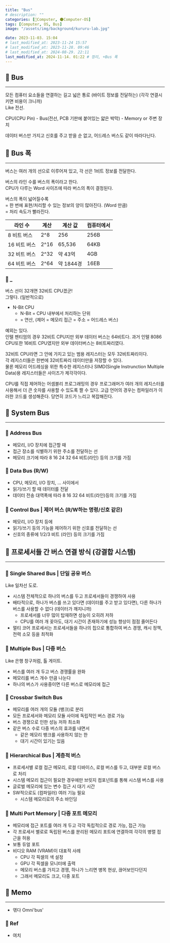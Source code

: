 ```yaml
---
title: "Bus"
# description: ""
categories: [💫Computer, 🌑Computer-OS]
tags: [Computer, OS, Bus]
image: "/assets/img/background/kururu-lab.jpg"

date: 2023-11-03. 15:04
# last_modified_at: 2023-11-24 15:57
# last_modified_at: 2023-11-28. 09:46
# last_modified_at: 2024-08-29. 22:11
last_modified_at: 2024-11-14. 01:22 # 정리, +Bus 폭
---
```


## 💫 Bus

---

모든 컴퓨터 요소들을 연결하는 길고 넓은 통로 (바이트 정보를 전달하는) (각각 연결시키면 비용이 크니까)  
Like 전선.  

CPU(CPU Pin) - Bus(전선, PCB 기판에 붙어있는 얇은 박막) - Memory or 주변 장치  

데이터 버스만 가지고 신호를 주고 받을 순 없고, 어드레스 버스도 같이 따라다닌다.  

## 💫 Bus 폭

---

버스는 여러 개의 선으로 이루어져 있고, 각 선은 1비트 정보를 전달한다.

버스의 라인 수를 버스의 폭이라고 한다.  
CPU가 다루는 Word 사이즈에 따라 버스의 폭이 결정된다.  

버스의 폭이 넓어질수록  
= 한 번에 표현/처리할 수 있는 정보의 양이 많아진다. (Word 만큼)  
= 처리 속도가 빨라진다.  

| 라인 수      | 계산 | 계산 값   | 컴퓨터에서 |
| ------------ | ---- | --------- | ---------- |
| 8 비트 버스  | 2^8  | 256       | 256B       |
| 16 비트 버스 | 2^16 | 65,536    | 64KB       |
| 32 비트 버스 | 2^32 | 약 43억   | 4GB        |
| 64 비트 버스 | 2^64 | 약 1844경 | 16EB       |

### 🫧 _

버스 선이 32개면 32비트 CPU겠군!  
그렇다. (일반적으로)  

- N-Bit CPU
  - N-Bit = CPU 내부에서 처리하는 단위
  - = 연산, (제어 = 메모리 접근 = 주소 = 어드레스 버스)

예외는 있다.  
인텔 펜티엄의 경우 32비트 CPU지만 외부 데이터 버스는 64비트다. 과거 인텔 8086 CPU또한 16비트 CPU였지만 외부 데이터버스는 8비트짜리였다.  

32비트 CPU라면 그 안에 가지고 있는 범용 레지스터는 모두 32비트짜리이다.  
각 레지스터들은 한번에 32비트짜리 데이터만을 저장할 수 있다.  
물론 메모리 어드레싱을 위한 특수한 레지스터나 SIMD(Single Instrunction Multiple Data)용 레지스터들은 사이즈가 제각각이다.  

CPU를 직접 제어하는 어셈블리 프로그래밍의 경우 프로그래머가 여러 개의 레지스터를 사용해서 더 큰 숫자를 사용할 수 있도록 짤 수 있다. 고급 언어의 경우는 컴파일러가 이러한 코드를 생성해준다. 당연히 코드가 느리고 복잡해진다.  

## 💫 System Bus

---

### 🫧 Address Bus

- 메모리, I/O 장치에 접근할 때
- 접근 장소를 식별하기 위한 주소를 전달하는 선
- 메모리 크기에 따라 8 16 24 32 64 비트(라인) 등의 크기를 가짐

### 🫧 Data Bus (R/W)

- CPU, 메모리, I/O 장치, ... 사이에서
- 읽기/쓰기 할 때 데이터를 전달
- 데이터 전송 대역폭에 따라 8 16 32 64 비트(라인)등의 크기를 가짐

### 🫧 Control Bus | 제어 버스 (R/W하는 명령/신호 같은)

- 메모리, I/O 장치 등에
- 읽기/쓰기 등의 기능을 제어하기 위한 신호를 전달하는 선
- 신호의 종류에 1/2/3 비트 (라인) 등의 크기를 가짐

## 💫 프로세서들 간 버스 연결 방식 (강결합 시스템)

---

### 🫧 Single Shared Bus | 단일 공유 버스

Like 일차선 도로.  

- 시스템 전체적으로 하나의 버스를 두고 프로세서들이 경쟁하여 사용
- 배타적으로, 하나가 버스를 쓰고 있다면 (데이터를 주고 받고 있다면), 다른 하나가 버스를 사용할 수 없다 (데이터가 깨지니까)
  - 프로세서를 너무 많이 탑재하면 성능이 오히려 저하
  - CPU를 여러 개 꽂아도, 대기 시간이 존재하기에 성능 향상이 점점 줄어든다
- 멀티 코어 프로세서는 프로세서들을 하나의 칩으로 통합하여 버스 경쟁, 캐시 정책, 전력 소모 등을 최적화

### 🫧 Multiple Bus | 다중 버스

Like 은행 창구처럼, 톨 게이트.  

- 버스를 여러 개 두고 버스 경쟁률을 완화
- 메모리를 버스 개수 만큼 나눈다
- 하나의 버스가 사용중이면 다른 버스로 메모리에 접근

### 🫧 Crossbar Switch Bus

- 메모리를 여러 개의 모듈 (뱅크)로 분리
- 모든 프로세서와 메모리 모듈 사이에 독립적인 버스 경로 가능
- 버스 경쟁으로 인한 성능 저하 최소화
- 같은 버스 수로 다중 버스의 효과를 내면서
  - 같은 메모리 뱅크를 사용하지 않는 한
  - 대기 시간이 있기는 있음

### 🫧 Hierarchical Bus | 계층적 버스

- 프로세서별 로컬 접근 메모리, 로컬 디바이스, 로컬 버스를 두고, 대부분 로컬 버스로 처리
- 시스템 메모리 접근이 필요한 경우에만 브릿지 컴포넌트를 통해 시스템 버스를 사용
- 글로벌 메모리에 있는 변수 접근 시 대기 시간
- SW적으로도 (컴파일러) 여러 기능 필요
  - 시스템 메모리로의 주소 바인딩

### 🫧 Multi Port Memory | 다중 포트 메모리

- 메모리에 접근 포트를 여러 개 두고 각각 독립적으로 경로 가능, 접근 가능
- 각 프로세서 별로로 독립된 버스를 분리된 메모리 포트에 연결하여 각각의 병렬 접근을 허용
- 보통 듀얼 포트
- 비디오 RAM (VRAM)이 대표적 사례
  - CPU 각 픽셀의 색 설정
  - GPU 각 픽셀을 모니터에 출력
  - 메모리 버스를 가지고 경쟁, 하나가 느리면 병목 현상, 끊어보인다던지
  - 그래서 메모리도 크고, 다중 포트

## 💫 Memo

---

- 엮다 Omni'bus'

### 🫧 Ref

- 여치
